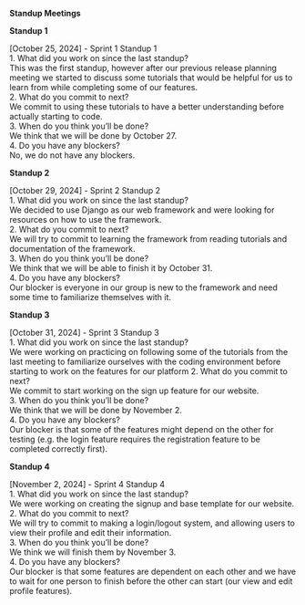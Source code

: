 **Standup Meetings**

**Standup 1**

\[October 25, 2024\] \- Sprint 1 Standup 1  
1\. What did you work on since the last standup?  
This was the first standup, however after our previous release planning meeting we started to discuss some tutorials that would be helpful for us to learn from while completing some of our features.  
2\. What do you commit to next?  
We commit to using these tutorials to have a better understanding before actually starting to code.  
3\. When do you think you’ll be done?  
We think that we will be done by October 27\.  
4\. Do you have any blockers?  
No, we do not have any blockers.

**Standup 2**

\[October 29, 2024\] \- Sprint 2 Standup 2  
1\. What did you work on since the last standup?  
We decided to use Django as our web framework and were looking for resources on how to use the framework.  
2\. What do you commit to next?   
We will try to commit to learning the framework from reading tutorials and documentation of the framework.  
3\. When do you think you’ll be done?  
We think that we will be able to finish it by October 31\.  
4\. Do you have any blockers?  
Our blocker is everyone in our group is new to the framework and need some time to familiarize themselves with it.

**Standup 3**

\[October 31, 2024\] \- Sprint 3 Standup 3  
1\. What did you work on since the last standup?  
We were working on practicing on following some of the tutorials from the last meeting to familiarize ourselves with the coding environment before starting to work on the features for our platform
2\. What do you commit to next?   
We commit to start working on the sign up feature for our website.  
3\. When do you think you’ll be done?  
We think that we will be done by November 2\.  
4\. Do you have any blockers?  
Our blocker is that some of the features might depend on the other for testing (e.g. the login feature requires the registration feature to be completed correctly first).

**Standup 4**

\[November 2, 2024\] \- Sprint 4 Standup 4  
1\. What did you work on since the last standup?  
We were working on creating the signup and base template for our website.
2\. What do you commit to next?   
We will try to commit to making a login/logout system, and allowing users to view their profile and edit their information.  
3\. When do you think you’ll be done?  
We think we will finish them by November 3\.  
4\. Do you have any blockers?  
Our blocker is that some features are dependent on each other and we have to wait for one person to finish before the other can start (our view and edit profile features).
